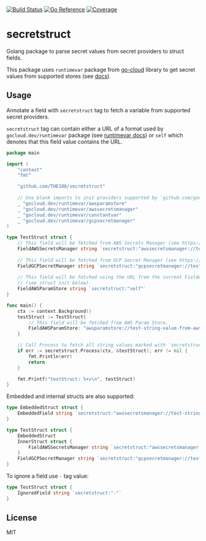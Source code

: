 [![Build Status](https://github.com/THE108/secretstruct/workflows/Test/badge.svg)](https://github.com/THE108/secretstruct/actions)
[![Go Reference](https://pkg.go.dev/badge/github.com/THE108/secretstruct.svg)](https://pkg.go.dev/github.com/THE108/secretstruct)
[![Coverage](https://codecov.io/gh/THE108/secretstruct/branch/main/graph/badge.svg)](https://codecov.io/gh/THE108/secretstruct)

# secretstruct

Golang package to parse secret values from secret providers to struct fields.

This package uses `runtimevar` package from [go-cloud](https://github.com/google/go-cloud) library 
to get secret values from supported stores (see [docs](https://gocloud.dev/howto/runtimevar/)).

## Usage

Annotate a field with `secretstruct` tag to fetch a variable from supported secret providers.

`secretstruct` tag can contain either a URL of a format used by `gocloud.dev/runtimevar` package
(see [runtimevar docs](https://gocloud.dev/howto/runtimevar/)) or `self` which denotes that this field value
contains the URL.

```go
package main

import (
    "context"
    "fmt"

    "github.com/THE108/secretstruct"
    
    // Use blank imports to init providers supported by `github.com/google/go-cloud/runtimevar`.
    _ "gocloud.dev/runtimevar/awsparamstore"
    _ "gocloud.dev/runtimevar/awssecretsmanager"
    _ "gocloud.dev/runtimevar/constantvar"
    _ "gocloud.dev/runtimevar/gcpsecretmanager"
)

type TestStruct struct {
    // This field will be fetched from AWS Secrets Manager (see https://aws.amazon.com/en/secrets-manager/).
    FieldAWSSecretsManager string `secretstruct:"awssecretsmanager://test-string-value-from-aws-secrets-manager"`
    
    // This field will be fetched from GCP Secret Manager (see https://cloud.google.com/secret-manager).
    FieldGCPSecretManager string `secretstruct:"gcpsecretmanager://test-string-value-from-gcp-secret-manager"`
    
    // This field will be fetched using the URL from the current FieldAWSParamStore field value
    // (see struct init below).
    FieldAWSParamStore string `secretstruct:"self"`
}

func main() {
    ctx := context.Background()
    testStruct := TestStruct{
        // This field will be fetched from AWS Param Store.
        FieldAWSParamStore: "awsparamstore://test-string-value-from-aws-param-store",
    }

    // Call Process to fetch all string values marked with `secretstruct` tag.
    if err := secretstruct.Process(ctx, &testStruct); err != nil {
        fmt.Println(err)
        return
    }

    fmt.Printf("testStruct: %+v\n", testStruct)
}
```

Embedded and internal structs are also supported:

```go
type EmbeddedStruct struct {
    EmbeddedField string `secretstruct:"awssecretsmanager://test-string-value-from-aws-secrets-manager"`
}

type TestStruct struct {
    EmbeddedStruct
    InnerStruct struct {
        FieldAWSSecretsManager string `secretstruct:"awssecretsmanager://test-string-value-from-aws-secrets-manager"`
    }
    FieldGCPSecretManager string `secretstruct:"gcpsecretmanager://test-string-value-from-gcp-secret-manager"`
}
```

To ignore a field use `-` tag value:

```go
type TestStruct struct {
    IgnoredField string `secretstruct:"-"`
}
```

## License

MIT
